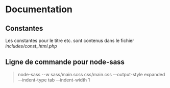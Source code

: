 # Documentation

## Constantes

Les constantes pour le titre etc. sont contenus dans le fichier *includes/const_html.php*

## Ligne de commande pour node-sass

> node-sass --w sass/main.scss css/main.css --output-style expanded --indent-type tab --indent-width 1